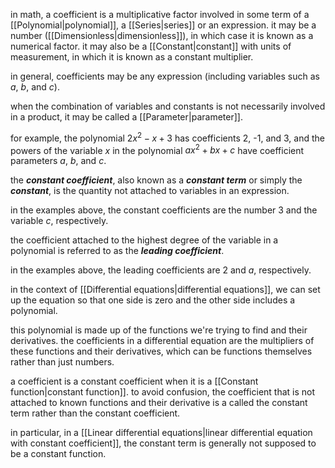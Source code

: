 in math, a coefficient is a multiplicative factor involved in some term of a [[Polynomial|polynomial]], a [[Series|series]] or an expression. it may be a number ([[Dimensionless|dimensionless]]), in which case it is known as a numerical factor. it may also be a [[Constant|constant]] with units of measurement, in which it is known as a constant multiplier.

in general, coefficients may be any expression (including variables such as $a$, $b$, and $c$).

when the combination of variables and constants is not necessarily involved in a product, it may be called a [[Parameter|parameter]]. 

for example, the polynomial $2x^2-x+3$ has coefficients 2, -1, and 3, and the powers of the variable $x$ in the polynomial $ax^2+bx+c$ have coefficient parameters $a$, $b$, and $c$.

the ***constant coefficient***, also known as a ***constant term*** or simply the ***constant***, is the quantity not attached to variables in an expression. 

in the examples above, the constant coefficients are the number 3 and the variable $c$, respectively.

the coefficient attached to the highest degree of the variable in a polynomial is referred to as the ***leading coefficient***. 

in the examples above, the leading coefficients are 2 and $a$, respectively. 

in the context of [[Differential equations|differential equations]], we can set up the equation so that one side is zero and the other side includes a polynomial. 

this polynomial is made up of the functions we're trying to find and their derivatives. the coefficients in a differential equation are the multipliers of these functions and their derivatives, which can be functions themselves rather than just numbers.

a coefficient is a constant coefficient when it is a [[Constant function|constant function]]. to avoid confusion, the coefficient that is not attached to known functions and their derivative is a called the constant term rather than the constant coefficient.

in particular, in a [[Linear differential equations|linear differential equation with constant coefficient]], the constant term is generally not supposed to be a constant function.